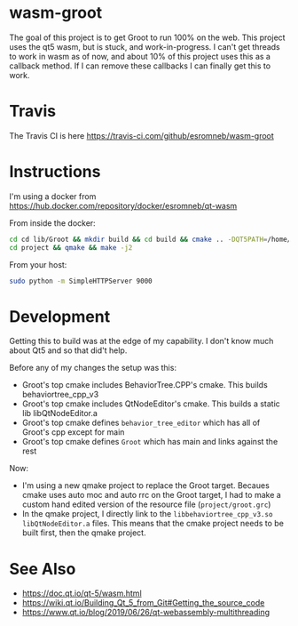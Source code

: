 # wasm-groot
The goal of this project is to get Groot to run 100% on the web. This project uses the qt5 wasm, but is stuck, and work-in-progress. I can't get threads to work in wasm as of now, and about 10% of this project uses this as a callback method. If I can remove these callbacks I can finally get this to work.

# Travis
The Travis CI is here https://travis-ci.com/github/esromneb/wasm-groot

# Instructions
I'm using a docker from https://hub.docker.com/repository/docker/esromneb/qt-wasm

From inside the docker:
```bash
cd cd lib/Groot && mkdir build && cd build && cmake .. -DQT5PATH=/home/emscripten/qt5/qtbase/lib/cmake/Qt5 && make -j2
cd project && qmake && make -j2
```

From your host:
```bash
sudo python -m SimpleHTTPServer 9000
```



# Development
Getting this to build was at the edge of my capability.  I don't know much about Qt5 and so that did't help.

Before any of my changes the setup was this:
* Groot's top cmake includes BehaviorTree.CPP's cmake.  This builds behaviortree_cpp_v3
* Groot's top cmake includes QtNodeEditor's cmake. This builds a static lib libQtNodeEditor.a
* Groot's top cmake defines `behavior_tree_editor` which has all of Groot's cpp except for main
* Groot's top cmake defines `Groot` which has main and links against the rest

Now:
* I'm using a new qmake project to replace the Groot target.
Becaues cmake uses auto moc and auto rrc on the Groot target, I had to make a custom hand edited version of the resource file (`project/groot.grc`)
* In the qmake project, I directly link to the `libbehaviortree_cpp_v3.so` `libQtNodeEditor.a` files.  This means that the cmake project needs to be built first, then the qmake project.



# See Also
* https://doc.qt.io/qt-5/wasm.html
* https://wiki.qt.io/Building_Qt_5_from_Git#Getting_the_source_code
* https://www.qt.io/blog/2019/06/26/qt-webassembly-multithreading

